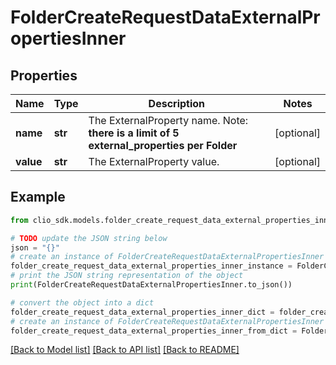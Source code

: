 # FolderCreateRequestDataExternalPropertiesInner


## Properties

Name | Type | Description | Notes
------------ | ------------- | ------------- | -------------
**name** | **str** | The ExternalProperty name. Note: **there is a limit of 5 external_properties per Folder** | [optional] 
**value** | **str** | The ExternalProperty value. | [optional] 

## Example

```python
from clio_sdk.models.folder_create_request_data_external_properties_inner import FolderCreateRequestDataExternalPropertiesInner

# TODO update the JSON string below
json = "{}"
# create an instance of FolderCreateRequestDataExternalPropertiesInner from a JSON string
folder_create_request_data_external_properties_inner_instance = FolderCreateRequestDataExternalPropertiesInner.from_json(json)
# print the JSON string representation of the object
print(FolderCreateRequestDataExternalPropertiesInner.to_json())

# convert the object into a dict
folder_create_request_data_external_properties_inner_dict = folder_create_request_data_external_properties_inner_instance.to_dict()
# create an instance of FolderCreateRequestDataExternalPropertiesInner from a dict
folder_create_request_data_external_properties_inner_from_dict = FolderCreateRequestDataExternalPropertiesInner.from_dict(folder_create_request_data_external_properties_inner_dict)
```
[[Back to Model list]](../README.md#documentation-for-models) [[Back to API list]](../README.md#documentation-for-api-endpoints) [[Back to README]](../README.md)



